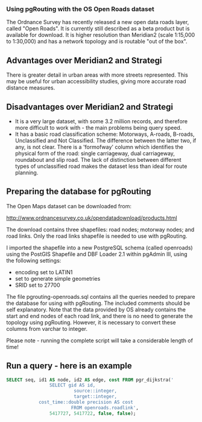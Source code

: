 ### Using pgRouting with the OS Open Roads dataset

The Ordnance Survey has recently released a new open data roads layer, called "Open Roads". It is currently still described as a beta product but is available for download. It is higher resolution than Meridian2 (scale 1:15,000 to 1:30,000) and has a network topology and is routable "out of the box".

## Advantages over Meridian2 and Strategi
There is greater detail in urban areas with more streets represented. This may be useful for urban accessibility studies, giving more accurate road distance measures. 

## Disadvantages over Meridian2 and Strategi
- It is a very large dataset, with some 3.2 million records, and therefore more difficult to work with - the main problems being query speed. 
- It has a basic road classification scheme: Motorways, A-roads, B-roads, Unclassified and Not Classified. The difference between the latter two, if any, is not clear. There is a 'formofway' column which identifies the physical form of the road: single carriageway, dual carriageway, roundabout and slip road. The lack of distinction between different types of unclassified road makes the dataset less than ideal for route planning. 

## Preparing the database for pgRouting
The Open Maps dataset can be downloaded from:

http://www.ordnancesurvey.co.uk/opendatadownload/products.html

The download contains three shapefiles: road nodes; motorway nodes; and road links. Only the road links shapefile is needed to use with pgRouting. 

I imported the shapefile into a new PostgreSQL schema (called openroads) using the PostGIS Shapefile and DBF Loader 2.1 within pgAdmin III, using the following settings:
- encoding set to LATIN1
- set to generate simple geometries
- SRID set to 27700

The file pgrouting-openroads.sql contains all the queries needed to prepare the database for using with pgRouting. The included comments should be self explanatory. Note that the data provided by OS already contains the start and end nodes of each road link, and there is no need to generate the topology using pgRouting. However, it is necessary to convert these columns from varchar to integer. 

Please note - running the complete script will take a considerable length of time!

## Run a query - here is an example

```sql
SELECT seq, id1 AS node, id2 AS edge, cost FROM pgr_dijkstra('
                SELECT gid AS id,
                         source::integer,
                         target::integer,
			cost_time::double precision AS cost
                        FROM openroads.roadlink',
                5417727, 5417722, false, false);
```


